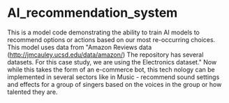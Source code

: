 # AI_recommendation_system
This is a model code demonstrating the ability to train AI models to recommend options or actions based on our most re-occurring choices. This model uses data from "Amazon Reviews data (http://jmcauley.ucsd.edu/data/amazon/) The repository has several datasets. For this case study, we are using the Electronics dataset."
Now while this takes the form of an e-commerce bot, this tech nology can be implemented in several sectors like in Music - recommend sound settings and effects for a group of singers based on the voices in the group or how talented they are. 
